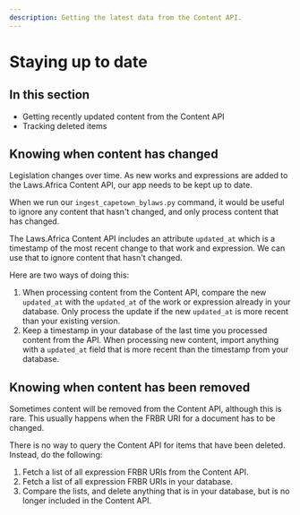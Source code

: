 ```yaml
---
description: Getting the latest data from the Content API.
---
```


# Staying up to date

## In this section

* Getting recently updated content from the Content API
* Tracking deleted items

## Knowing when content has changed

Legislation changes over time. As new works and expressions are added to the Laws.Africa Content API, our app needs to be kept up to date.

When we run our `ingest_capetown_bylaws.py` command, it would be useful to ignore any content that hasn't changed, and only process content that has changed.

The Laws.Africa Content API includes an attribute `updated_at` which is a timestamp of the most recent change to that work and expression. We can use that to ignore content that hasn't changed.

Here are two ways of doing this:

1. When processing content from the Content API, compare the new `updated_at` with the `updated_at` of the work or expression already in your database. Only process the update if the new `updated_at` is more recent than your existing version.
2. Keep a timestamp in your database of the last time you processed content from the API. When processing new content, import anything with a `updated_at` field that is more recent than the timestamp from your database.

## Knowing when content has been removed

Sometimes content will be removed from the Content API, although this is rare. This usually happens when the FRBR URI for a document has to be changed.

There is no way to query the Content API for items that have been deleted. Instead, do the following:

1. Fetch a list of all expression FRBR URIs from the Content API.
2. Fetch a list of all expression FRBR URIs in your database.
3. Compare the lists, and delete anything that is in your database, but is no longer included in the Content API.
